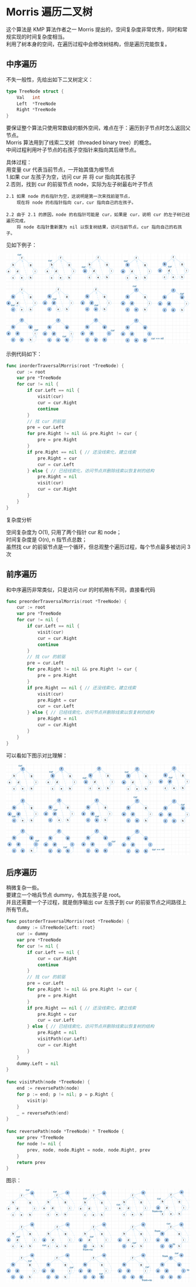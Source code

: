 # Morris 遍历二叉树
这个算法是 KMP 算法作者之一 Morris 提出的，空间复杂度非常优秀，同时和常规实现的时间复杂度相当。  
利用了树本身的空间，在遍历过程中会修改树结构，但是遍历完能恢复。
## 中序遍历
不失一般性，先给出如下二叉树定义：
```go
type TreeNode struct {
	Val   int
	Left  *TreeNode
	Right *TreeNode
}
```
要保证整个算法只使用常数级的额外空间，难点在于：遍历到子节点时怎么返回父节点。  
Morris 算法用到了线索二叉树（threaded binary tree）的概念。  
中间过程利用叶子节点的右孩子空指针来指向其后继节点。

具体过程：  
用变量 cur 代表当前节点，一开始其值为根节点  
1.如果 cur 左孩子为空，访问 cur 并 将 cur 指向其右孩子  
2.否则，找到 cur 的前驱节点 node，实际为左子树最右叶子节点

    2.1 如果 node 的右指针为空，这说明是第一次来找前驱节点，
        现在将 node 的右指针指向 cur，cur 指向自己的左孩子。
        
    2.2 由于 2.1 的原因，node 的右指针可能是 cur，如果是 cur，说明 cur 的左子树已经遍历完成，
        将 node 右指针重新置为 nil 以恢复树结果，访问当前节点，cur 指向自己的右孩子。

见如下例子：

![](morris-inorder.png)

示例代码如下：
```go
func inorderTraversalMorris(root *TreeNode) {
	cur := root
	var pre *TreeNode
	for cur != nil {
		if cur.Left == nil {
			visit(cur)
			cur = cur.Right
			continue
		}
		// 找 cur 的前驱
		pre = cur.Left
		for pre.Right != nil && pre.Right != cur {
			pre = pre.Right
		}
		if pre.Right == nil { // 还没线索化，建立线索
			pre.Right = cur
			cur = cur.Left
		} else { // 已经线索化，访问节点并删除线索以恢复树的结构
			pre.Right = nil
			visit(cur)
			cur = cur.Right
		}
	}
}
```

复杂度分析

空间复杂度为 O(1), 只用了两个指针 cur 和 node；  
时间复杂度是 O(n), n 指节点总数；  
虽然找 cur 的前驱节点是一个循环，但总观整个遍历过程，每个节点最多被访问 3 次
## 前序遍历
和中序遍历非常类似，只是访问 cur 的时机稍有不同，直接看代码
```go
func preorderTraversalMorris(root *TreeNode) {
	cur := root
	var pre *TreeNode
	for cur != nil {
		if cur.Left == nil {
			visit(cur)
			cur = cur.Right
			continue
		}
		// 找 cur 的前驱
		pre = cur.Left
		for pre.Right != nil && pre.Right != cur {
			pre = pre.Right
		}
		if pre.Right == nil { // 还没线索化，建立线索
			visit(cur)
			pre.Right = cur
			cur = cur.Left
		} else { // 已经线索化，访问节点并删除线索以恢复树的结构
			pre.Right = nil
			cur = cur.Right
		}
	}
}
```

可以看如下图示对比理解：

![](morris-preorder.png)

## 后序遍历
稍微复杂一些。  
要建立一个哨兵节点 dummy，令其左孩子是 root。  
并且还需要一个子过程，就是倒序输出 cur 左孩子到 cur 的前驱节点之间路径上所有节点。
```go
func postorderTraversalMorris(root *TreeNode) {
	dummy := &TreeNode{Left: root}
	cur := dummy
	var pre *TreeNode
	for cur != nil {
		if cur.Left == nil {
			cur = cur.Right
			continue
		}
		// 找 cur 的前驱
		pre = cur.Left
		for pre.Right != nil && pre.Right != cur {
			pre = pre.Right
		}
		if pre.Right == nil { // 还没线索化，建立线索
			pre.Right = cur
			cur = cur.Left
		} else { // 已经线索化，访问节点并删除线索以恢复树的结构
			pre.Right = nil
			visitPath(cur.Left)
			cur = cur.Right
		}
	}
	dummy.Left = nil
}

func visitPath(node *TreeNode) {
	end := reversePath(node)
	for p := end; p != nil; p = p.Right {
		visit(p)
	}
	_ = reversePath(end)
}

func reversePath(node *TreeNode) * TreeNode {
	var prev *TreeNode
	for node != nil {
		prev, node, node.Right = node, node.Right, prev
	}
	return prev
}
```

图示：

![](morris-postorder.png)
